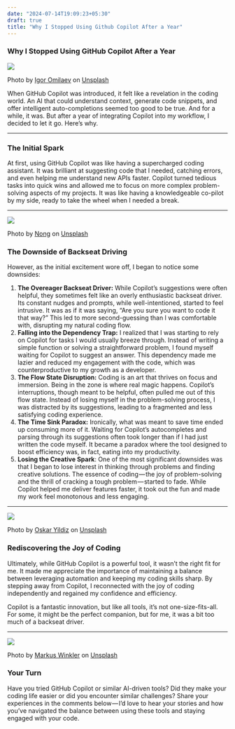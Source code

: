```yaml
---
date: "2024-07-14T19:09:23+05:30"
draft: true
title: "Why I Stopped Using Github Copilot After a Year"
---
```


### Why I Stopped Using GitHub Copilot After a Year

![](https://cdn-images-1.medium.com/max/1600/0*G1dqniIJrNnjptVR)

Photo by [Igor Omilaev](https://unsplash.com/@omilaev?utm_source=medium&utm_medium=referral) on [Unsplash](https://unsplash.com?utm_source=medium&utm_medium=referral)

When GitHub Copilot was introduced, it felt like a revelation in the coding world. An AI that could understand context, generate code snippets, and offer intelligent auto-completions seemed too good to be true. And for a while, it was. But after a year of integrating Copilot into my workflow, I decided to let it go. Here’s why.

---

### **The Initial Spark**

At first, using GitHub Copilot was like having a supercharged coding assistant. It was brilliant at suggesting code that I needed, catching errors, and even helping me understand new APIs faster. Copilot turned tedious tasks into quick wins and allowed me to focus on more complex problem-solving aspects of my projects. It was like having a knowledgeable co-pilot by my side, ready to take the wheel when I needed a break.

---

![](https://cdn-images-1.medium.com/max/1600/0*WOCSaXKMZ8ru0xag)

Photo by [Nong](https://unsplash.com/@californong?utm_source=medium&utm_medium=referral) on [Unsplash](https://unsplash.com?utm_source=medium&utm_medium=referral)

### **The Downside of Backseat Driving**

However, as the initial excitement wore off, I began to notice some downsides:

1.  **The Overeager Backseat Driver:** While Copilot’s suggestions were often helpful, they sometimes felt like an overly enthusiastic backseat driver. Its constant nudges and prompts, while well-intentioned, started to feel intrusive. It was as if it was saying, “Are you sure you want to code it that way?” This led to more second-guessing than I was comfortable with, disrupting my natural coding flow.
2.  **Falling into the Dependency Trap:** I realized that I was starting to rely on Copilot for tasks I would usually breeze through. Instead of writing a simple function or solving a straightforward problem, I found myself waiting for Copilot to suggest an answer. This dependency made me lazier and reduced my engagement with the code, which was counterproductive to my growth as a developer.
3.  **The Flow State Disruption:** Coding is an art that thrives on focus and immersion. Being in the zone is where real magic happens. Copilot’s interruptions, though meant to be helpful, often pulled me out of this flow state. Instead of losing myself in the problem-solving process, I was distracted by its suggestions, leading to a fragmented and less satisfying coding experience.
4.  **The Time Sink Paradox:** Ironically, what was meant to save time ended up consuming more of it. Waiting for Copilot’s autocompletes and parsing through its suggestions often took longer than if I had just written the code myself. It became a paradox where the tool designed to boost efficiency was, in fact, eating into my productivity.
5.  **Losing the Creative Spark**: One of the most significant downsides was that I began to lose interest in thinking through problems and finding creative solutions. The essence of coding — the joy of problem-solving and the thrill of cracking a tough problem — started to fade. While Copilot helped me deliver features faster, it took out the fun and made my work feel monotonous and less engaging.

---

![](https://cdn-images-1.medium.com/max/1600/0*pQa4nNWnI7-pmnjN)

Photo by [Oskar Yildiz](https://unsplash.com/@oskaryil?utm_source=medium&utm_medium=referral) on [Unsplash](https://unsplash.com?utm_source=medium&utm_medium=referral)

### **Rediscovering the Joy of Coding**

Ultimately, while GitHub Copilot is a powerful tool, it wasn’t the right fit for me. It made me appreciate the importance of maintaining a balance between leveraging automation and keeping my coding skills sharp. By stepping away from Copilot, I reconnected with the joy of coding independently and regained my confidence and efficiency.

Copilot is a fantastic innovation, but like all tools, it’s not one-size-fits-all. For some, it might be the perfect companion, but for me, it was a bit too much of a backseat driver.

---

![](https://cdn-images-1.medium.com/max/1600/0*8stxOOsbPpPkh--m)

Photo by [Markus Winkler](https://unsplash.com/@markuswinkler?utm_source=medium&utm_medium=referral) on [Unsplash](https://unsplash.com?utm_source=medium&utm_medium=referral)

### **Your Turn**

Have you tried GitHub Copilot or similar AI-driven tools? Did they make your coding life easier or did you encounter similar challenges? Share your experiences in the comments below — I’d love to hear your stories and how you’ve navigated the balance between using these tools and staying engaged with your code.
